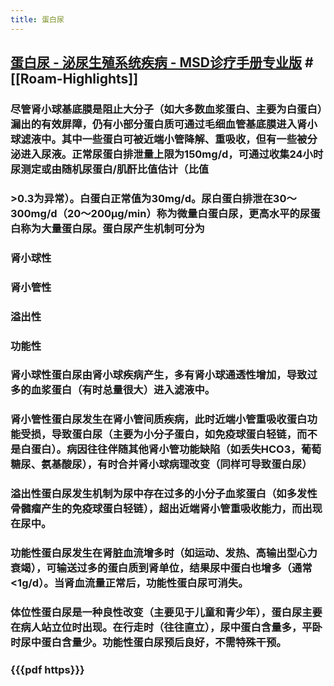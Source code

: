 ```yaml
---
title: 蛋白尿
---
```


## [蛋白尿 - 泌尿生殖系统疾病 - MSD诊疗手册专业版](https://www.msdmanuals.com/zh/professional/genitourinary-disorders/symptoms-of-genitourinary-disorders/proteinuria) #[[Roam-Highlights]]
### 尽管肾小球基底膜是阻止大分子（如大多数血浆蛋白、主要为白蛋白）漏出的有效屏障，仍有小部分蛋白质可通过毛细血管基底膜进入肾小球滤液中。其中一些蛋白可被近端小管降解、重吸收，但有一些被分泌进入尿液。正常尿蛋白排泄量上限为150mg/d，可通过收集24小时尿测定或由随机尿蛋白/肌酐比值估计（比值

### >0.3为异常）。白蛋白正常值为30mg/d。尿白蛋白排泄在30～300mg/d（20～200µg/min）称为微量白蛋白尿，更高水平的尿蛋白称为大量蛋白尿。蛋白尿产生机制可分为

### 肾小球性

### 肾小管性

### 溢出性

### 功能性

### **肾小球性蛋白尿**由肾小球疾病产生，多有肾小球通透性增加，导致过多的血浆蛋白（有时总量很大）进入滤液中。

### **肾小管性蛋白尿**发生在肾小管间质疾病，此时近端小管重吸收蛋白功能受损，导致蛋白尿（主要为小分子蛋白，如免疫球蛋白轻链，而不是白蛋白）。病因往往伴随其他肾小管功能缺陷（如丢失HCO3，葡萄糖尿、氨基酸尿），有时合并肾小球病理改变（同样可导致蛋白尿）

### **溢出性蛋白尿**发生机制为尿中存在过多的小分子血浆蛋白（如多发性骨髓瘤产生的免疫球蛋白轻链），超出近端肾小管重吸收能力，而出现在尿中。

### **功能性蛋白尿**发生在肾脏血流增多时（如运动、发热、高输出型心力衰竭），可输送过多的蛋白质到肾单位，结果尿中蛋白也增多（通常<1g/d）。当肾血流量正常后，功能性蛋白尿可消失。

### **体位性蛋白尿**是一种良性改变（主要见于儿童和青少年），蛋白尿主要在病人站立位时出现。在行走时（往往直立），尿中蛋白含量多，平卧时尿中蛋白含量少。功能性蛋白尿预后良好，不需特殊干预。

### {{{pdf https}}}
